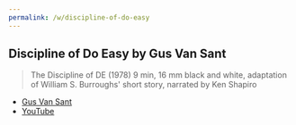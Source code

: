 ```yaml
---
permalink: /w/discipline-of-do-easy
---
```


## Discipline of Do Easy by Gus Van Sant

> The Discipline of DE (1978) 9 min, 16 mm black and white, adaptation of William S. Burroughs' short story, narrated by Ken Shapiro

- [Gus Van Sant](https://en.wikipedia.org/wiki/Gus_Van_Sant)
- [YouTube](https://www.youtube.com/watch?v=eoOUBETTyMI)
